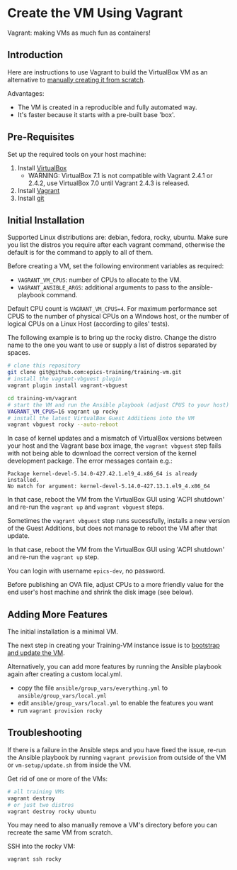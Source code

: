 # Create the VM Using Vagrant

Vagrant: making VMs as much fun as containers!

## Introduction

Here are instructions to use Vagrant to build the VirtualBox VM
as an alternative to
[manually creating it from scratch](creating-vm-from-scratch.md).

Advantages:
- The VM is created in a reproducible and fully automated way.
- It's faster because it starts with a pre-built base 'box'.

## Pre-Requisites

Set up the required tools on your host machine:
1. Install [VirtualBox](https://www.virtualbox.org/wiki/Downloads)
   - WARNING: VirtualBox 7.1 is not compatible with Vagrant 2.4.1 or 2.4.2,
     use VirtualBox 7.0 until Vagrant 2.4.3 is released.
2. Install [Vagrant](https://www.vagrantup.com/downloads.html)
3. Install [git](https://git-scm.com/downloads)

## Initial Installation

Supported Linux distributions are: debian, fedora, rocky, ubuntu.
Make sure you list the distros you require after each vagrant command,
otherwise the default is for the command to apply to all of them.

Before creating a VM,
set the following environment variables as required:

- `VAGRANT_VM_CPUS`:
  number of CPUs to allocate to the VM.
- `VAGRANT_ANSIBLE_ARGS`:
  additional arguments to pass to the ansible-playbook command.

Default CPU count is `VAGRANT_VM_CPUS=4`.
For maximum performance
set CPUS to the number of physical CPUs on a Windows host,
or the number of logical CPUs on a Linux Host (according to giles' tests).

The following example is to bring up the rocky distro.
Change the distro name to the one you want to use
or supply a list of distros separated by spaces.

```bash
# clone this repository
git clone git@github.com:epics-training/training-vm.git
# install the vagrant-vbguest plugin
vagrant plugin install vagrant-vbguest

cd training-vm/vagrant
# start the VM and run the Ansible playbook (adjust CPUS to your host)
VAGRANT_VM_CPUS=16 vagrant up rocky
# install the latest VirtualBox Guest Additions into the VM
vagrant vbguest rocky --auto-reboot
```

In case of kernel updates and a mismatch of VirtualBox versions
between your host and the Vagrant base box image,
the `vagrant vbguest` step fails with not being able
to download the correct version of the kernel development package.
The error messages contain e.g.:

```
Package kernel-devel-5.14.0-427.42.1.el9_4.x86_64 is already installed.
No match for argument: kernel-devel-5.14.0-427.13.1.el9_4.x86_64
```

In that case, reboot the VM from the VirtualBox GUI using 'ACPI shutdown'
and re-run the `vagrant up` and `vagrant vbguest` steps.

Sometimes the `vagrant vbguest` step runs sucessfully,
installs a new version of the Guest Additions,
but does not manage to reboot the VM after that update.

In that case, reboot the VM from the VirtualBox GUI using 'ACPI shutdown'
and re-run the `vagrant up` step.

You can login with username `epics-dev`, no password.

Before publishing an OVA file,
adjust CPUs to a more friendly value for the end user's host machine
and shrink the disk image (see below).

## Adding More Features

The initial installation is a minimal VM.

The next step in creating your Training-VM instance issue
is to [bootstrap and update the VM](bootstrap-update-vm.md).

Alternatively,
you can add more features by running the Ansible playbook again
after creating a custom local.yml.

- copy the file `ansible/group_vars/everything.yml` to `ansible/group_vars/local.yml`
- edit `ansible/group_vars/local.yml` to enable the features you want
- run `vagrant provision rocky`

## Troubleshooting

If there is a failure in the Ansible steps and you have fixed the issue,
re-run the Ansible playbook
by running `vagrant provision` from outside of the VM
or `vm-setup/update.sh` from inside the VM.

Get rid of one or more of the VMs:
```bash
# all training VMs
vagrant destroy
# or just two distros
vagrant destroy rocky ubuntu
```

You may need to also manually remove a VM's directory
before you can recreate the same VM from scratch.

SSH into the rocky VM:
```
vagrant ssh rocky
```
